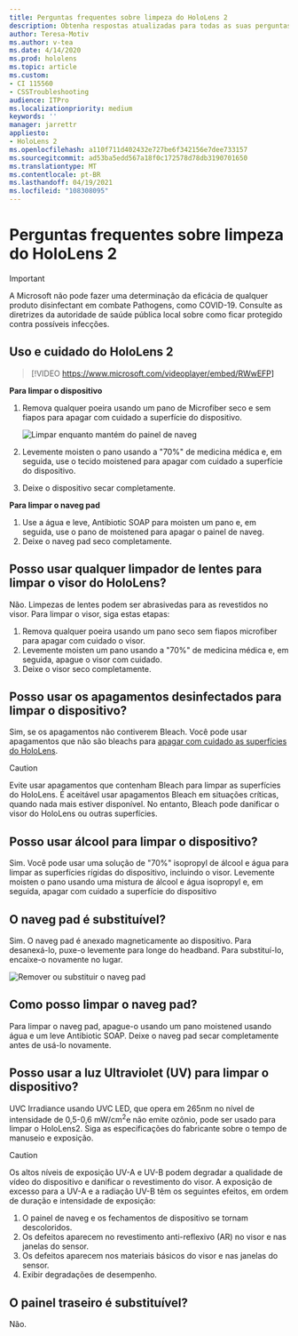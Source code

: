 ```yaml
---
title: Perguntas frequentes sobre limpeza do HoloLens 2
description: Obtenha respostas atualizadas para todas as suas perguntas frequentes para limpar e manter seu dispositivo de HoloLens 2.
author: Teresa-Motiv
ms.author: v-tea
ms.date: 4/14/2020
ms.prod: hololens
ms.topic: article
ms.custom:
- CI 115560
- CSSTroubleshooting
audience: ITPro
ms.localizationpriority: medium
keywords: ''
manager: jarrettr
appliesto:
- HoloLens 2
ms.openlocfilehash: a110f711d402432e727be6f342156e7dee733157
ms.sourcegitcommit: ad53ba5edd567a18f0c172578d78db3190701650
ms.translationtype: MT
ms.contentlocale: pt-BR
ms.lasthandoff: 04/19/2021
ms.locfileid: "108308095"
---
```

# <a name="hololens-2-cleaning-faq"></a>Perguntas frequentes sobre limpeza do HoloLens 2

> [!IMPORTANT]  
> A Microsoft não pode fazer uma determinação da eficácia de qualquer produto disinfectant em combate Pathogens, como COVID-19. Consulte as diretrizes da autoridade de saúde pública local sobre como ficar protegido contra possíveis infecções.  

## <a name="hololens-2-use-and-care"></a>Uso e cuidado do HoloLens 2

> [!VIDEO https://www.microsoft.com/videoplayer/embed/RWwEFP]

<!-- <iframe src="https://channel9.msdn.com/Shows/Docs-Mixed-Reality/HoloLens-2-Use-and-Care/player" width="960" height="540" allowFullScreen frameBorder="0" title="HoloLens 2 Use and Care - Microsoft Channel 9 Video"></iframe> -->

**Para limpar o dispositivo**

1. Remova qualquer poeira usando um pano de Microfiber seco e sem fiapos para apagar com cuidado a superfície do dispositivo.

   ![Limpar enquanto mantém do painel de naveg](images/hl2-cleaning.png)

2. Levemente moisten o pano usando a "70%" de medicina médica e, em seguida, use o tecido moistened para apagar com cuidado a superfície do dispositivo.

3. Deixe o dispositivo secar completamente.

**Para limpar o naveg pad**

1. Use a água e leve, Antibiotic SOAP para moisten um pano e, em seguida, use o pano de moistened para apagar o painel de naveg.
1. Deixe o naveg pad seco completamente.

## <a name="can-i-use-any-lens-cleaner-for-cleaning-the-hololens-visor"></a>Posso usar qualquer limpador de lentes para limpar o visor do HoloLens?

Não. Limpezas de lentes podem ser abrasivedas para as revestidos no visor. Para limpar o visor, siga estas etapas:  

1. Remova qualquer poeira usando um pano seco sem fiapos microfiber para apagar com cuidado o visor.
1. Levemente moisten um pano usando a "70%" de medicina médica e, em seguida, apague o visor com cuidado.
1. Deixe o visor seco completamente.

## <a name="can-i-use-disinfecting-wipes-to-clean-the-device"></a>Posso usar os apagamentos desinfectados para limpar o dispositivo?

Sim, se os apagamentos não contiverem Bleach. Você pode usar apagamentos que não são bleachs para [apagar com cuidado as superfícies do HoloLens](#hololens-2-use-and-care).  

> [!CAUTION]  
> Evite usar apagamentos que contenham Bleach para limpar as superfícies do HoloLens. É aceitável usar apagamentos Bleach em situações críticas, quando nada mais estiver disponível. No entanto, Bleach pode danificar o visor do HoloLens ou outras superfícies.

## <a name="can-i-use-alcohol-to-clean-the-device"></a>Posso usar álcool para limpar o dispositivo?

Sim. Você pode usar uma solução de "70%" isopropyl de álcool e água para limpar as superfícies rígidas do dispositivo, incluindo o visor. Levemente moisten o pano usando uma mistura de álcool e água isopropyl e, em seguida, apagar com cuidado a superfície do dispositivo

## <a name="is-the-brow-pad-replaceable"></a>O naveg pad é substituível?

Sim. O naveg pad é anexado magneticamente ao dispositivo. Para desanexá-lo, puxe-o levemente para longe do headband. Para substituí-lo, encaixe-o novamente no lugar.

![Remover ou substituir o naveg pad](images/hololens2-remove-browpad.png)

## <a name="how-can-i-clean-the-brow-pad"></a>Como posso limpar o naveg pad?

Para limpar o naveg pad, apague-o usando um pano moistened usando água e um leve Antibiotic SOAP. Deixe o naveg pad secar completamente antes de usá-lo novamente.

## <a name="can-i-use-ultraviolet-uv-light-to-sanitize-the-device"></a>Posso usar a luz Ultraviolet (UV) para limpar o dispositivo?

UVC Irradiance usando UVC LED, que opera em 265nm no nível de intensidade de 0,5-0,6 mW/cm<sup>2</sup>e não emite ozônio, pode ser usado para limpar o HoloLens2. Siga as especificações do fabricante sobre o tempo de manuseio e exposição.

> [!CAUTION]  
> Os altos níveis de exposição UV-A e UV-B podem degradar a qualidade de vídeo do dispositivo e danificar o revestimento do visor. A exposição de excesso para a UV-A e a radiação UV-B têm os seguintes efeitos, em ordem de duração e intensidade de exposição:
>  
> 1. O painel de naveg e os fechamentos de dispositivo se tornam descoloridos.
> 1. Os defeitos aparecem no revestimento anti-reflexivo (AR) no visor e nas janelas do sensor.
> 1. Os defeitos aparecem nos materiais básicos do visor e nas janelas do sensor.
> 1. Exibir degradações de desempenho.

## <a name="is-the-rear-pad-replaceable"></a>O painel traseiro é substituível?

Não.
